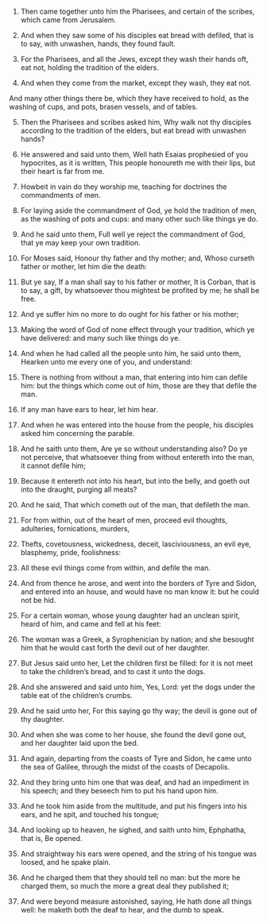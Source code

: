 1. Then came together unto him the Pharisees, and certain of the
scribes, which came from Jerusalem.

2. And when they saw some of his disciples eat bread with defiled,
that is to say, with unwashen, hands, they found fault.

3. For the Pharisees, and all the Jews, except they wash their hands
oft, eat not, holding the tradition of the elders.

4. And when they come from the market, except they wash, they eat
not.

And many other things there be, which they have received to hold, as
the washing of cups, and pots, brasen vessels, and of tables.

5. Then the Pharisees and scribes asked him, Why walk not thy
disciples according to the tradition of the elders, but eat bread with
unwashen hands?

6. He answered and said unto them, Well hath Esaias
prophesied of you hypocrites, as it is written, This people honoureth
me with their lips, but their heart is far from me.

7. Howbeit in vain do they worship me, teaching for doctrines the
commandments of men.

8. For laying aside the commandment of God, ye hold the tradition of
men, as the washing of pots and cups: and many other such like things
ye do.

9. And he said unto them, Full well ye reject the commandment of God,
that ye may keep your own tradition.

10. For Moses said, Honour thy father and thy mother; and, Whoso
curseth father or mother, let him die the death:

11. But ye say, If a
man shall say to his father or mother, It is Corban, that is to say, a
gift, by whatsoever thou mightest be profited by me; he shall be free.

12. And ye suffer him no more to do ought for his father or his
mother;

13. Making the word of God of none effect through your
tradition, which ye have delivered: and many such like things do ye.

14. And when he had called all the people unto him, he said unto
them, Hearken unto me every one of you, and understand:

15. There is
nothing from without a man, that entering into him can defile him: but
the things which come out of him, those are they that defile the man.

16. If any man have ears to hear, let him hear.

17. And when he was entered into the house from the people, his
disciples asked him concerning the parable.

18. And he saith unto them, Are ye so without understanding also? Do
ye not perceive, that whatsoever thing from without entereth into the
man, it cannot defile him;

19. Because it entereth not into his
heart, but into the belly, and goeth out into the draught, purging all
meats?

20. And he said, That which cometh out of the man, that
defileth the man.

21. For from within, out of the heart of men, proceed evil thoughts,
adulteries, fornications, murders,

22. Thefts, covetousness,
wickedness, deceit, lasciviousness, an evil eye, blasphemy, pride,
foolishness:

23. All these evil things come from within, and defile
the man.

24. And from thence he arose, and went into the borders of Tyre and
Sidon, and entered into an house, and would have no man know it: but
he could not be hid.

25. For a certain woman, whose young daughter had an unclean spirit,
heard of him, and came and fell at his feet:

26. The woman was a
Greek, a Syrophenician by nation; and she besought him that he would
cast forth the devil out of her daughter.

27. But Jesus said unto her, Let the children first be filled: for it
is not meet to take the children’s bread, and to cast it unto the
dogs.

28. And she answered and said unto him, Yes, Lord: yet the dogs under
the table eat of the children’s crumbs.

29. And he said unto her, For this saying go thy way; the devil is
gone out of thy daughter.

30. And when she was come to her house, she found the devil gone out,
and her daughter laid upon the bed.

31. And again, departing from the coasts of Tyre and Sidon, he came
unto the sea of Galilee, through the midst of the coasts of Decapolis.

32. And they bring unto him one that was deaf, and had an impediment
in his speech; and they beseech him to put his hand upon him.

33. And he took him aside from the multitude, and put his fingers
into his ears, and he spit, and touched his tongue;

34. And looking
up to heaven, he sighed, and saith unto him, Ephphatha, that is, Be
opened.

35. And straightway his ears were opened, and the string of his
tongue was loosed, and he spake plain.

36. And he charged them that they should tell no man: but the more he
charged them, so much the more a great deal they published it;

37. And were beyond measure astonished, saying, He hath done all things
well: he maketh both the deaf to hear, and the dumb to speak.